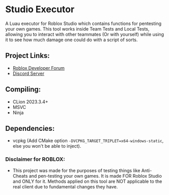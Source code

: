# Studio Executor

A Luau executor for Roblox Studio which contains functions for pentesting your own games.
This tool works inside Team Tests and Local Tests, allowing you to interact with other teammates (Or with yourself)
while using it
to see how much damage one could do with a script of sorts.

## Project Links:

- [Roblox Developer Forum](https://devforum.roblox.com/t/roblox-studio-executor-patch-scripts-10x-easier-open-source/2920312)
- [Discord Server](https://discord.gg/yk24Y6XMKC)

## Compiling:

- CLion 2023.3.4+
- MSVC
- Ninja

## Dependencies:

- vcpkg (Add CMake option `-DVCPKG_TARGET_TRIPLET=x64-windows-static`, else you won't be able to inject).

### Disclaimer for ROBLOX:

- This project was made for the purposes of testing things like Anti-Cheats and pen-testing your own games.
  It is made FOR Roblox Studio and ONLY for it. Methods applied on this tool are NOT applicable to the real client due
  to fundamental changes they have.
